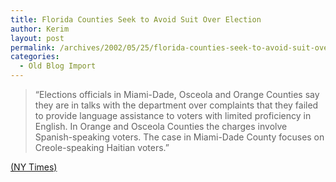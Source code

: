 ```yaml
---
title: Florida Counties Seek to Avoid Suit Over Election
author: Kerim
layout: post
permalink: /archives/2002/05/25/florida-counties-seek-to-avoid-suit-over-election/
categories:
  - Old Blog Import
---
```


>   &#8220;Elections officials in Miami-Dade, Osceola and Orange Counties say they are in talks with the department over complaints that they failed to provide language assistance to voters with limited proficiency in English. In Orange and Osceola Counties the charges involve Spanish-speaking voters. The case in Miami-Dade County focuses on Creole-speaking Haitian voters.&#8221;


<a href="http://www.nytimes.com/2002/05/25/politics/25CIVI.html" onclick="_gaq.push(['_trackEvent', 'outbound-article', 'http://www.nytimes.com/2002/05/25/politics/25CIVI.html', '(NY Times)']);" >(NY Times)</a>

